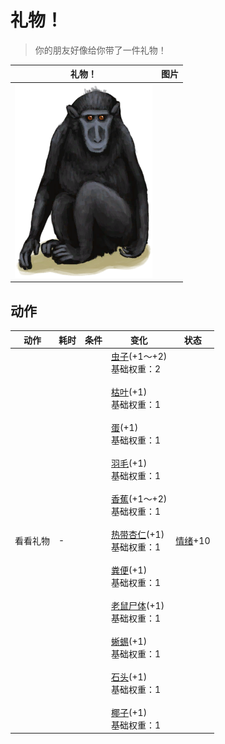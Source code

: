# 礼物！  
> 你的朋友好像给你带了一件礼物！  
  
  礼物！  |   图片   
 ----  |  ----:   
   |  ![](Sprite/MacaqueFriend.png)   
  
## 动作  
动作  |  耗时  |  条件  |  变化  |  状态  
----  |  ----  |  ----  |  ----  |  ----  
看看礼物<br>  |  -  |    |  [虫子](Bugs.md)(+1～+2)<br>基础权重：2<br><br>[枯叶](LeavesDry.md)(+1)<br>基础权重：1<br><br>[蛋](Egg.md)(+1)<br>基础权重：1<br><br>[羽毛](Feathers.md)(+1)<br>基础权重：1<br><br>[香蕉](Banana.md)(+1～+2)<br>基础权重：1<br><br>[热带杏仁](TropicalAlmonds.md)(+1)<br>基础权重：1<br><br>[粪便](Manure.md)(+1)<br>基础权重：1<br><br>[老鼠尸体](Mouse.md)(+1)<br>基础权重：1<br><br>[蜥蜴](Lizard.md)(+1)<br>基础权重：1<br><br>[石头](Stone.md)(+1)<br>基础权重：1<br><br>[椰子](Coconut.md)(+1)<br>基础权重：1<br>  |  [情绪](Morale.md)+10  
